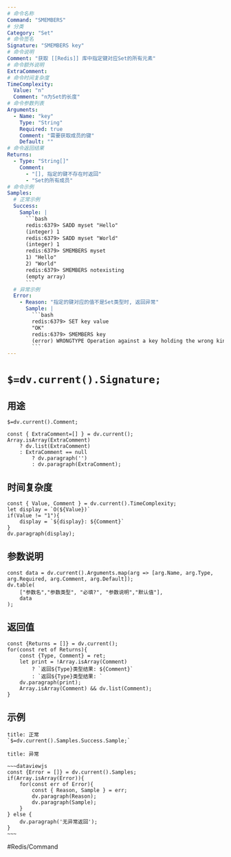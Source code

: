 ```yaml
---
# 命令名称
Command: "SMEMBERS"
# 分类
Category: "Set"
# 命令签名
Signature: "SMEMBERS key"
# 命令说明
Comment: "获取 [[Redis]] 库中指定键对应Set的所有元素"
# 命令额外说明
ExtraComment:
# 命令时间复杂度
TimeComplexity:
  Value: "n"
  Comment: "n为Set的长度"
# 命令参数列表
Arguments:
  - Name: "key"
    Type: "String"
    Required: true
    Comment: "需要获取成员的键"
    Default: ""
# 命令返回结果
Returns:
  - Type: "String[]"
    Comment:
      - "[], 指定的键不存在时返回"
      - "Set的所有成员"
# 命令示例
Samples:
  # 正常示例
  Success:
    Sample: |
      ```bash
      redis:6379> SADD myset "Hello"
      (integer) 1
      redis:6379> SADD myset "World"
      (integer) 1
      redis:6379> SMEMBERS myset
      1) "Hello"
      2) "World"
      redis:6379> SMEMBERS notexisting
      (empty array)
      ```
  # 异常示例
  Error:
    - Reason: "指定的键对应的值不是Set类型时, 返回异常"
      Sample: |
        ```bash
        redis:6379> SET key value
        "OK"
        redis:6379> SMEMBERS key
        (error) WRONGTYPE Operation against a key holding the wrong kind of value
        ``` 
---
```


# `$=dv.current().Signature;`

## 用途
`$=dv.current().Comment;`

```dataviewjs
const { ExtraComment=[] } = dv.current();
Array.isArray(ExtraComment) 
	? dv.list(ExtraComment) 
	: ExtraComment == null 
		? dv.paragraph('') 
		: dv.paragraph(ExtraComment);
```

## 时间复杂度
```dataviewjs
const { Value, Comment } = dv.current().TimeComplexity;
let display = `O(${Value})`
if(Value != "1"){
	display = `${display}: ${Comment}`
}
dv.paragraph(display);
```

## 参数说明
```dataviewjs
const data = dv.current().Arguments.map(arg => [arg.Name, arg.Type, arg.Required, arg.Comment, arg.Default]);
dv.table(
	["参数名","参数类型", "必填?", "参数说明","默认值"],
	data
);
```

## 返回值
```dataviewjs
const {Returns = []} = dv.current();
for(const ret of Returns){
	const {Type, Comment} = ret;
	let print = !Array.isArray(Comment) 
		? `返回${Type}类型结果: ${Comment}`
		: `返回${Type}类型结果: `
	dv.paragraph(print);
	Array.isArray(Comment) && dv.list(Comment);
}
```

## 示例
```ad-success
title: 正常
`$=dv.current().Samples.Success.Sample;`
```

```ad-danger
title: 异常

~~~dataviewjs
const {Error = []} = dv.current().Samples;
if(Array.isArray(Error)){
	for(const err of Error){
		const { Reason, Sample } = err;
		dv.paragraph(Reason);
		dv.paragraph(Sample);
	}
} else {
	dv.paragraph('无异常返回');
}
~~~

```

#Redis/Command 